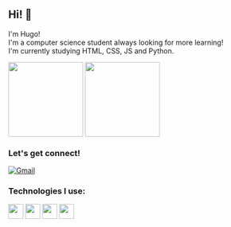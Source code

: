 ## Hi! 👋

I'm Hugo! 
<br>
I'm a computer science student always looking for more learning!
<br>
I'm currently studying HTML, CSS, JS and Python.

<div>
   <img align="center" height="150em" src="https://github-readme-stats.vercel.app/api?username=hugo-galaxy&show_icons=true&theme=highcontrast"/> 
   <img align="center" height="150em" src="https://github-readme-stats.vercel.app/api/top-langs/?username=hugo-galaxy&layout=compact&theme=highcontrast"/>
</div>

### Let's get connect!
[![Gmail](https://img.shields.io/badge/Gmail-D14836?style=for-the-badge&logo=gmail&logoColor=white)](https://mail.google.com/mail/u/0/?tab=rm&ogbl#inbox)

### Technologies I use:
<div>
   <img align="center" height="30" widht="40" src="https://cdn.jsdelivr.net/gh/devicons/devicon/icons/html5/html5-original-wordmark.svg"/>
   <img align="center" height="30" widht="40" src="https://cdn.jsdelivr.net/gh/devicons/devicon/icons/css3/css3-original-wordmark.svg"/>
   <img align="center" height="30" widht="40" src="https://cdn.jsdelivr.net/gh/devicons/devicon/icons/javascript/javascript-original.svg"/>
   <img align="center" height="30" widht="40" src="https://cdn.jsdelivr.net/gh/devicons/devicon/icons/python/python-plain.svg"/>
</div>

